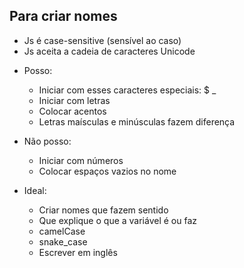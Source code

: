 ## Para criar nomes

* Js é case-sensitive (sensível ao caso)
* Js aceita a cadeia de caracteres Unicode

- Posso:
    * Iniciar com esses caracteres especiais: $ _
    * Iniciar com letras
    * Colocar acentos
    * Letras maísculas e minúsculas fazem diferença

- Não posso:
    * Iniciar com números
    * Colocar espaços vazios no nome

- Ideal:
    * Criar nomes que fazem sentido
    * Que explique o que a variável é ou faz
    * camelCase
    * snake_case
    * Escrever em inglês